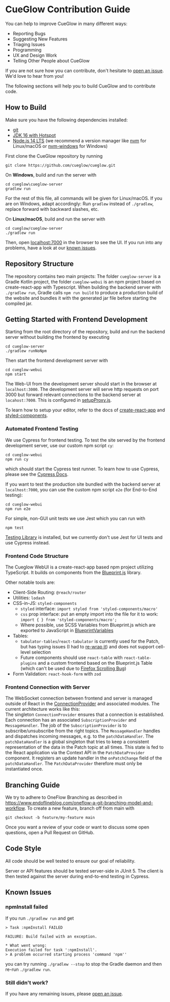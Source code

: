 # CueGlow Contribution Guide

You can help to improve CueGlow in many different ways: 

- Reporting Bugs
- Suggesting New Features
- Triaging Issues
- Programming
- UX and Design Work
- Telling Other People about CueGlow

If you are not sure how you can contribute, don't hesitate to [open an
issue](https://github.com/cueglow/cueglow/issues/new). We'd love to hear from
you!

The following sections will help you to build CueGlow and to contribute code. 

## How to Build

Make sure you have the following dependencies installed: 

- [git](https://git-scm.com/book/en/v2/Getting-Started-Installing-Git)
- [JDK 16 with Hotspot](https://adoptium.net/installation.html?variant=openjdk16&jvmVariant=hotspot)
- [Node.js 14 LTS](https://nodejs.org/) (we recommend a version manager like [nvm](https://github.com/nvm-sh/nvm) for Linux/macOS or [nvm-windows](https://github.com/coreybutler/nvm-windows) for Windows)

First clone the CueGlow repository by running
```
git clone https://github.com/cueglow/cueglow.git
```

On **Windows**, build and run the server with

```
cd cueglow\cueglow-server
gradlew run
```

For the rest of this file, all commands will be given for Linux/macOS. If you
are on Windows, adapt accordingly: Run `gradlew` instead of `./gradlew`, replace
forward with backward slashes, etc. 

On **Linux/macOS**, build and run the server with

```
cd cueglow/cueglow-server
./gradlew run
```

Then, open [localhost:7000](http://localhost:7000) in the browser to see the
UI. If you run into any problems, have a look at our [known issues](#known-issues). 


## Repository Structure

The repository contains two main projects: The folder `cueglow-server` is a
Gradle Kotlin project, the folder `cueglow-webui` is an npm project based on
create-react-app with Typescript. When building the backend server with
`./gradlew run`, Gradle calls `npm run build` to produce a production build of
the website and bundles it with the generated jar file before starting the
compiled jar. 

## Getting Started with Frontend Development

Starting from the root directory of the repository, build and run the backend
server without building the frontend by executing
```
cd cueglow-server
./gradlew runNoNpm
```

Then start the frontend development server with
```
cd cueglow-webui
npm start
```

The Web-UI from the development server should start in the browser at
`localhost:3000`. The development server will serve http requests on port 3000
but forward relevant connections to the backend server at `locahost:7000`. This
is configured in [setupProxy.js](cueglow-webui/src/setupProxy.js).

To learn how to setup your editor, refer to the docs of
[create-react-app](https://create-react-app.dev/docs/setting-up-your-editor) and
[styled-components](https://styled-components.com/docs/tooling#syntax-highlighting).


### Automated Frontend Testing 

We use Cypress for frontend testing. To test the site served by the frontend
development server, use our custom npm script `cy`:
```
cd cueglow-webui
npm run cy
```
which should start the Cypress test runner. To learn how to use Cypress, please
see the [Cypress
Docs](https://docs.cypress.io/guides/overview/why-cypress.html). 

If you want to test the production site bundled with the backend server at
`localhost:7000`, you can use the custom npm script `e2e` (for End-to-End
testing):
```
cd cueglow-webui
npm run e2e
```

For simple, non-GUI unit tests we use Jest which you can run with
```
npm test
```
[Testing Library](https://testing-library.com/docs/) is installed, but we
currently don't use Jest for UI tests and use Cypress instead. 

### Frontend Code Structure

The Cueglow WebUI is a create-react-app based npm project utilizing TypeScript.
It builds on components from the [Blueprint.js](https://blueprintjs.com/docs/)
library.

Other notable tools are:
- Client-Side Routing: `@reach/router`
- Utilities: `lodash`
- CSS-in-JS: `styled-components`
    - `styled` interface: `import styled from 'styled-components/macro'`
    - `css` prop interface: put an empty import into the file for it to work: 
      `import { } from 'styled-components/macro';`
    - Where possible, use SCSS Variables from Blueprint.js which are exported to
      JavaScript in [BlueprintVariables](cueglow-webui/src/BlueprintVariables/BlueprintVariables.ts)
- Tables: 
    - `tabulator-tables`/`react-tabulator` is currently used for the Patch, but
      has typing issues (I had to [re-wrap
      it](cueglow-webui/src/Components/GlowTabulator.tsx)) and does not support
      cell-level selection
    - Future components should use `react-table` with `react-table-plugins` and
      a custom frontend based on the Blueprint.js Table (which can't be used due
      to [Firefox Scrolling Bug](https://github.com/palantir/blueprint/issues/1712))
- Form Validation: `react-hook-form` with `zod`

### Frontend Connection with Server

The WebSocket connection between frontend and server is managed outside of React
in the
[ConnectionProvider](cueglow-webui/src/ConnectionProvider/ConnectionProvider.tsx)
and associated modules. The current architecture works like this:  
The singleton
`ConnectionProvider` ensures that a connection is established. Each connection
has an associated `SubscriptionProvider` and `MessageHandler`. The job of the
`SubscriptionProvider` is to subscribe/unsubscribe from the right topics. The
`MessageHandler` handles and dispatches incoming messages, e.g. to the
`patchDataHandler`. The `patchDataHandler` is a global singleton that tries to
keep a consistent representation of the data in the Patch topic at all times.
This state is fed to the React application via the Context API in the
`PatchDataProvider` component. It registers an update handler in the
`onPatchChange` field of the `patchDataHandler`. The `PatchDataProvider`
therefore must only be instantiated once. 


## Branching Guide

We try to adhere to OneFlow Branching as described in
https://www.endoflineblog.com/oneflow-a-git-branching-model-and-workflow. To
create a new feature, branch off from main with 

```
git checkout -b feature/my-feature main
```

Once you want a review of your code or want to discuss some open questions, open
a Pull Request on GitHub. 

## Code Style

All code should be well tested to ensure our goal of reliability. 

Server or API features should be tested server-side in JUnit 5. The client is
then tested against the server during end-to-end testing in Cypress. 

## Known Issues

### npmInstall failed

If you run `./gradlew run` and get
```
> Task :npmInstall FAILED

FAILURE: Build failed with an exception.

* What went wrong:
Execution failed for task ':npmInstall'.
> A problem occurred starting process 'command 'npm''
```
you can try running `./gradlew --stop` to stop the Gradle daemon and then re-run
`./gradlew run`. 

### Still didn't work?

If you have any remaining issues, please [open an issue](https://github.com/cueglow/cueglow/issues/new).